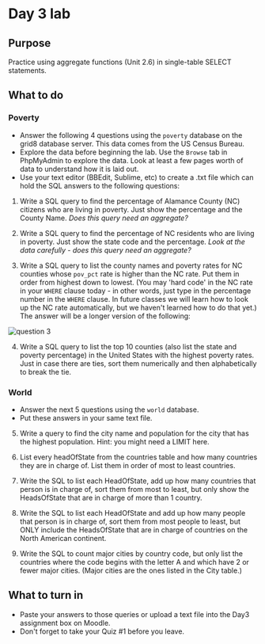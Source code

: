# Day 3 lab
## Purpose
Practice using aggregate functions (Unit 2.6) in single-table SELECT statements.

## What to do

### Poverty
* Answer the following 4 questions using the `poverty` database on the grid8 database server. This data comes from the US Census Bureau. 
* Explore the data before beginning the lab. Use the `Browse` tab in PhpMyAdmin to explore the data. Look at least a few pages worth of data to understand how it is laid out.
* Use your text editor (BBEdit, Sublime, etc) to create a .txt file which can hold the SQL answers to the following questions:

1. Write a SQL query to find the percentage of Alamance County (NC) citizens who are living in poverty. Just show the percentage and the County Name. *Does this query need an aggregate?*

2. Write a SQL query to find the percentage of NC residents who are living in poverty. Just show the state code and the percentage. *Look at the data carefully - does this query need an aggregate?*

3. Write a SQL query to list the county names and poverty rates for NC counties whose `pov_pct` rate is higher than the NC rate. Put them in order from highest down to lowest. (You may 'hard code' in the NC rate in your ```WHERE``` clause today - in other words, just type in the percentage number in the ```WHERE``` clause. In future classes we will learn how to look up the NC rate automatically, but we haven't learned how to do that yet.) The answer will be a longer version of the following:

![question 3](https://github.com/megansquire/CSC301Spr2019/blob/master/images/day3Lab.1.png)

4. Write a SQL query to list the top 10 counties (also list the state and poverty percentage) in the United States with the highest poverty rates. Just in case there are ties, sort them numerically and then alphabetically to break the tie.

### World
* Answer the next 5 questions using the `world` database. 
* Put these answers in your same text file.

5. Write a query to find the city name and population for the city that has the highest population. Hint: you might need a LIMIT here.

6. List every headOfState from the countries table and how many countries they are in charge of. List them in order of most to least countries.

7. Write the SQL to list each HeadOfState, add up how many countries that person is in charge of, sort them from most to least, but only show the HeadsOfState that are in charge of more than 1 country.

8. Write the SQL to list each HeadOfState and add up how many people that person is in charge of, sort them from most people to least, but ONLY include the HeadsOfState that are in charge of countries on the North American continent.

9. Write the SQL to count major cities by country code, but only list the countries where the code begins with the letter A and which have 2 or fewer major cities. (Major cities are the ones listed in the City table.)


## What to turn in
* Paste your answers to those queries or upload a text file into the Day3 assignment box on Moodle. 
* Don't forget to take your Quiz #1 before you leave.
